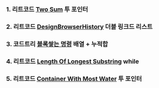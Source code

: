 ### 1. 리트코드 [Two Sum](https://leetcode.com/problems/two-sum/description/) 투 포인터

### 2. 리트코드 [DesignBrowserHistory](https://leetcode.com/problems/design-browser-history/) 더블 링크드 리스트

### 3. 코드트리 [블록쌓는 명령](https://www.codetree.ai/training-field/search/problems/block-stacking-commands/description?page=1&pageSize=20&tier=10%2C11) 배열 + 누적합

### 4. 리트코드 [Length Of Longest Substring](https://leetcode.com/problems/longest-substring-without-repeating-characters/description/) while

### 5. 리트코드 [Container With Most Water](https://leetcode.com/problems/container-with-most-water/description/) 투 포인터
